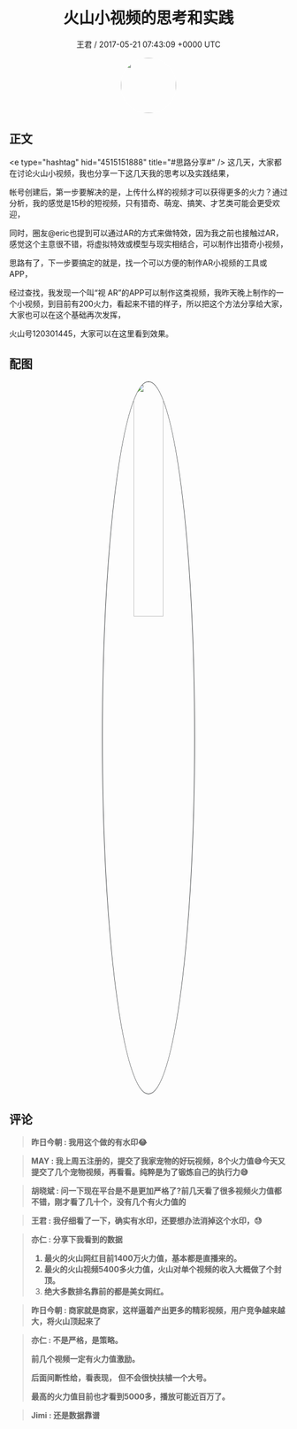 <h1 align="center">火山小视频的思考和实践</h1>
<p align="center">
    <a>王君 / 2017-05-21 07:43:09 &#43;0000 UTC</a>
</p>

<div align="center">
    <img src="https://images.zsxq.com/FrsdWPWXvF8z-hMfRfGtY4cP_pgO?e=1590940799&amp;token=kIxbL07-8jAj8w1n4s9zv64FuZZNEATmlU_Vm6zD:DX-kRHKE06d7LTAMsoszRz6M53E=" width="100" height="100" style="border:1px solid;border-radius:50%; color:#ffffff"/>
</div>

## 正文

<div>
&lt;e type=&#34;hashtag&#34; hid=&#34;4515151888&#34; title=&#34;#思路分享#&#34; /&gt; 
这几天，大家都在讨论火山小视频，我也分享一下这几天我的思考以及实践结果，

帐号创建后，第一步要解决的是，上传什么样的视频才可以获得更多的火力？通过分析，我的感觉是15秒的短视频，只有猎奇、萌宠、搞笑、才艺类可能会更受欢迎，

同时，圈友@eric也提到可以通过AR的方式来做特效，因为我之前也接触过AR，感觉这个主意很不错，将虚拟特效或模型与现实相结合，可以制作出猎奇小视频，

思路有了，下一步要搞定的就是，找一个可以方便的制作AR小视频的工具或APP，

经过查找，我发现一个叫“视 AR”的APP可以制作这类视频，我昨天晚上制作的一个小视频，到目前有200火力，看起来不错的样子，所以把这个方法分享给大家，大家也可以在这个基础再次发挥，

火山号120301445，大家可以在这里看到效果。
</div>

## 配图
<div class="image" align="center">

<img src="https://images.zsxq.com/FlIswr7Ey4Dy12Ery5nvwanoJaxJ?imageMogr2/auto-orient/thumbnail/800x/format/jpg/blur/1x0/quality/75&amp;e=1590940799&amp;token=kIxbL07-8jAj8w1n4s9zv64FuZZNEATmlU_Vm6zD:xDbxhhhpz0n0VjV-e2-JexOWNGo=" width="33%" height="33%" style="border:1px solid;border-radius:50%; color:#3c3f41"/>

</div>

## 评论

<div align="left">
<div>

<blockquote >
<span> <strong>昨日今朝 : 我用这个做的有水印😂 </strong></span>
</blockquote>

<blockquote >
<span> <strong>MAY : 我上周五注册的，提交了我家宠物的好玩视频，8个火力值😅今天又提交了几个宠物视频，再看看。纯粹是为了锻炼自己的执行力😅 </strong></span>
</blockquote>

<blockquote >
<span> <strong>胡晓斌 : 问一下现在平台是不是更加严格了?前几天看了很多视频火力值都不错，刚才看了几十个，没有几个有火力值的 </strong></span>
</blockquote>

<blockquote >
<span> <strong>王君 : 我仔细看了一下，确实有水印，还要想办法消掉这个水印，😓 </strong></span>
</blockquote>

<blockquote >
<span> <strong>亦仁 : 分享下我看到的数据

1. 最火的火山网红目前1400万火力值，基本都是直播来的。
2. 最火的火山视频5400多火力值，火山对单个视频的收入大概做了个封顶。 
3. 绝大多数排名靠前的都是美女网红。 </strong></span>
</blockquote>

<blockquote >
<span> <strong>昨日今朝 : 商家就是商家，这样逼着产出更多的精彩视频，用户竞争越来越大，将火山顶起来了 </strong></span>
</blockquote>

<blockquote >
<span> <strong>亦仁 : 不是严格，是策略。

前几个视频一定有火力值激励。

后面间断性给，看表现， 但不会很快扶植一个大号。 

最高的火力值目前也才看到5000多，播放可能近百万了。 </strong></span>
</blockquote>

<blockquote >
<span> <strong>Jimi : 还是数据靠谱 </strong></span>
</blockquote>

</div>
</div>